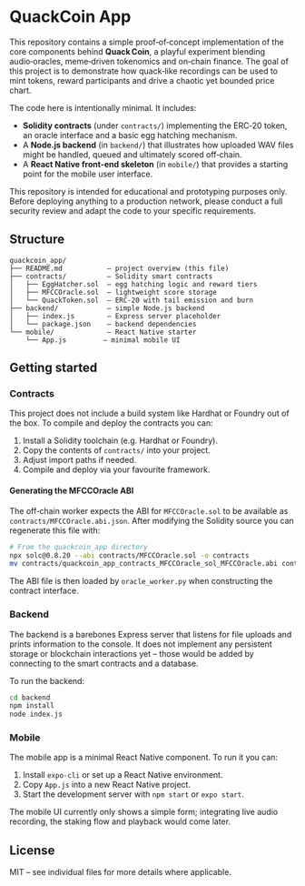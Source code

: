# QuackCoin App

This repository contains a simple proof‑of‑concept implementation of the core
components behind **Quack Coin**, a playful experiment blending audio‑oracles,
meme‑driven tokenomics and on‑chain finance.  The goal of this project is to
demonstrate how quack‑like recordings can be used to mint tokens, reward
participants and drive a chaotic yet bounded price chart.

The code here is intentionally minimal.  It includes:

* **Solidity contracts** (under `contracts/`) implementing the ERC‑20 token,
  an oracle interface and a basic egg hatching mechanism.
* A **Node.js backend** (in `backend/`) that illustrates how uploaded WAV
  files might be handled, queued and ultimately scored off‑chain.
* A **React Native front‑end skeleton** (in `mobile/`) that provides a
  starting point for the mobile user interface.

This repository is intended for educational and prototyping purposes only.
Before deploying anything to a production network, please conduct a full
security review and adapt the code to your specific requirements.

## Structure

```text
quackcoin_app/
├── README.md           – project overview (this file)
├── contracts/          – Solidity smart contracts
│   ├── EggHatcher.sol  – egg hatching logic and reward tiers
│   ├── MFCCOracle.sol  – lightweight score storage
│   └── QuackToken.sol  – ERC‑20 with tail emission and burn
├── backend/            – simple Node.js backend
│   ├── index.js        – Express server placeholder
│   └── package.json    – backend dependencies
└── mobile/             – React Native starter
    └── App.js         – minimal mobile UI
```

## Getting started

### Contracts

This project does not include a build system like Hardhat or Foundry out of
the box.  To compile and deploy the contracts you can:

1. Install a Solidity toolchain (e.g. Hardhat or Foundry).
2. Copy the contents of `contracts/` into your project.
3. Adjust import paths if needed.
4. Compile and deploy via your favourite framework.

#### Generating the MFCCOracle ABI

The off‑chain worker expects the ABI for `MFCCOracle.sol` to be available as
`contracts/MFCCOracle.abi.json`. After modifying the Solidity source you can
regenerate this file with:

```bash
# From the quackcoin_app directory
npx solc@0.8.20 --abi contracts/MFCCOracle.sol -o contracts
mv contracts/quackcoin_app_contracts_MFCCOracle_sol_MFCCOracle.abi contracts/MFCCOracle.abi.json
```

The ABI file is then loaded by `oracle_worker.py` when constructing the
contract interface.

### Backend

The backend is a barebones Express server that listens for file uploads and
prints information to the console.  It does not implement any persistent
storage or blockchain interactions yet – those would be added by connecting
to the smart contracts and a database.

To run the backend:

```bash
cd backend
npm install
node index.js
```

### Mobile

The mobile app is a minimal React Native component.  To run it you can:

1. Install `expo-cli` or set up a React Native environment.
2. Copy `App.js` into a new React Native project.
3. Start the development server with `npm start` or `expo start`.

The mobile UI currently only shows a simple form; integrating live audio
recording, the staking flow and playback would come later.

## License

MIT – see individual files for more details where applicable.